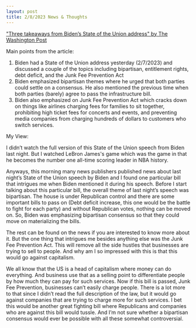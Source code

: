 ```yaml
---
layout: post
title: 2/8/2023 News & Thoughts
---
```



["Three takeaways from Biden’s State of the Union address" by The Washington Post](https://www.msn.com/en-us/news/politics/3-takeaways-from-biden-s-state-of-the-union-address/ar-AA17edyB)


Main points from the article:

  1.	Biden had a State of the Union address yesterday (2/7/2023) and discussed a couple of the topics including bipartisan, entitlement rights, debt deficit, and the Junk Fee Prevention Act
  2.	Biden emphasized bipartisan themes where he urged that both parties could settle on a consensus. He also mentioned the previous time when both parties (barely) agree to pass the infrastructure bill. 
  3.	Biden also emphasized on Junk Fee Prevention Act which cracks down on things like airlines charging fees for families to sit together, prohibiting high ticket fees for concerts and events, and preventing media companies from charging hundreds of dollars to customers who switch services.


My View:

I didn’t watch the full version of this State of the Union speech from Biden last night. 
But I watched LeBron James's game which was the game in that he becomes the number one all-time scoring leader in NBA history. 

Anyways, this morning many news publishers published news about last night’s State of the Union speech by Biden and I found one particular bill that intrigues me when Biden mentioned it during his speech. 
Before I start talking about this particular bill, the overall theme of last night’s speech was bipartisan. 
The house is under Republican control and there are some important bills to pass on (Debt deficit increase, this one would be the battle to fight for each party) and without Republican votes, nothing can be moved on. 
So, Biden was emphasizing bipartisan consensus so that they could move on materializing the bills.

The rest can be found on the news if you are interested to know more about it. 
But the one thing that intrigues me besides anything else was the Junk Fee Prevention Act. 
This will remove all the side hustles that businesses are trying to sell to people. And why am I so impressed with this is that this would go against capitalism. 

We all know that the US is a head of capitalism where money can do everything. 
And business use that as a selling point to differentiate people by how much they can pay for such services. 
Now if this bill is passed, Junk Fee Prevention, businesses can’t easily charge people. 
There is a lot more to that since I didn’t read the full description of the law, but it would go against companies that are trying to charge more for such services.
I bet this would be another great fighting bill where Republicans and companies who are against this bill would tussle. 
And I’m not sure whether a bipartisan consensus would ever be possible with all these somewhat controversial.


